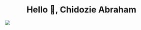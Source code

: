 <h1 align="center">Hello 👋, Chidozie Abraham </h1>

![](https://komarev.com/ghpvc/?username=Dozie2001&color=dc143c)
